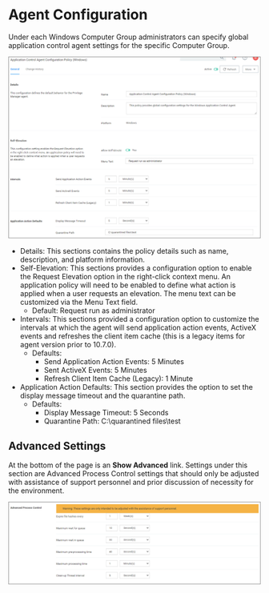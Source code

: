 [title]: # (Agent Configuration)
[tags]: # (computer groups)
[priority]: # (1)
# Agent Configuration

Under each Windows Computer Group administrators can specify global application control agent settings for the specific Computer Group.

![agent config policy](images/acs-cfg-policy.png "Windows Agent Configuration policy page")

* Details: This sections contains the policy details such as name, description, and platform information.
* Self-Elevation: This sections provides a configuration option to enable the Request Elevation option in the right-click context menu. An application policy will need to be enabled to define what action is applied when a user requests an elevation. The menu text can be customized via the Menu Text field.
  * Default: Request run as administrator
* Intervals: This sections provided a configuration option to customize the intervals at which the agent will send application action events, ActiveX events and refreshes the client item cache (this is a legacy items for agent version prior to 10.7.0).
  * Defaults:
    * Send Application Action Events: 5 Minutes
    * Sent ActiveX Events: 5 Minutes
    * Refresh Client Item Cache (Legacy): 1 Minute
* Application Action Defaults: This section provides the option to set the display message timeout and the quarantine path.
  * Defaults:
    * Display Message Timeout: 5 Seconds
    * Quarantine Path: C:\quarantined files\test

## Advanced Settings

At the bottom of the page is an __Show Advanced__ link. Settings under this section are Advanced Process Control settings that should only be adjusted with assistance of support personnel and prior discussion of necessity for the environment.

![agent config policy](images/acs-cfg-policy-adv.png "Windows Agent Configuration advanced settings")
